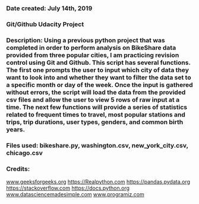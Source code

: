 ### Date created: July 14th, 2019

### Git/Github Udacity Project

### Description: Using a previous python project that was completed in order to perform analysis on BikeShare data provided from three popular cities, I am practicing revision control using Git and Github. This script has several functions. The first one prompts the user to input which city of data they want to look into and whether they want to filter the data set to a specific month or day of the week. Once the input is gathered without errors, the script will load the data from the provided csv files and allow the user to view 5 rows of raw input at a time. The next few functions will provide a series of statistics related to frequent times to travel, most popular stations and trips, trip durations, user types, genders, and common birth years. 

### Files used: bikeshare.py, washington.csv, new_york_city.csv, chicago.csv

### Credits:
www.geeksforgeeks.org
https://Realpython.com
https://pandas.pydata.org
https://stackoverflow.com
https://docs.python.org
www.datasciencemadesimple.com
www.programiz.com

